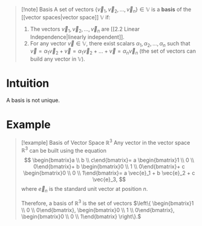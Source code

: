 >[!note] Basis
>A set of vectors $\{ \vec{v}_1,\vec{v}_2,\dots,\vec{v}_n \} \in \mathbb{V}$ is a **basis** of the [[vector spaces|vector space]] $\mathbb{V}$ if:
>1. The vectors $\vec{v}_1,\vec{v}_2,\dots,\vec{v}_n$ are [[2.2 Linear Independence|linearly independent]].
>2. For any vector $\vec{v} \in \mathbb{V}$, there exist scalars $\alpha_1,\alpha_2,...,\alpha_n$ such that $\vec{v}=\alpha_1 \vec{v}_2 + \vec{v}=\alpha_1 \vec{v}_2 + ... + \vec{v}=\alpha_n \vec{v}_n$ (the set of vectors can build any vector in $\mathbb{V}$).
# Intuition
A basis is not unique.

# Example
>[!example] Basis of Vector Space $\mathbb{R}^3$
>Any vector in the vector space $\mathbb{R}^3$ can be built using the equation
>$$
>\begin{bmatrix}a \\ b \\ c\end{bmatrix}=
>a \begin{bmatrix}1 \\ 0 \\ 0\end{bmatrix}+
>b \begin{bmatrix}0 \\ 1 \\ 0\end{bmatrix}+
>c \begin{bmatrix}0 \\ 0 \\ 1\end{bmatrix}=
>a \vec{e}_1 + b \vec{e}_2 + c \vec{e}_3,
>$$
>where $\vec{e}_n$ is the standard unit vector at position $n$. 
>
>Therefore, a basis of $\mathbb{R}^3$ is the set of vectors $\left\{
>\begin{bmatrix}1 \\ 0 \\ 0\end{bmatrix},
>\begin{bmatrix}0 \\ 1 \\ 0\end{bmatrix},
>\begin{bmatrix}0 \\ 0 \\ 1\end{bmatrix} \right\}.$